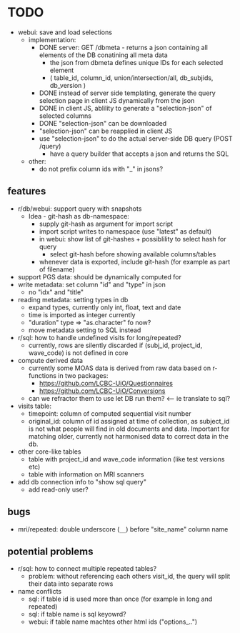 # TODO
  * webui: save and load selections
    * implementation:
      * DONE server: GET /dbmeta - returns a json containing all elements of the DB conatining all meta data
        * the json from dbmeta defines unique IDs for each selected element 
        * ( table_id, column_id, union/intersection/all, db_subjids, db_version )
      * DONE instead of server side templating, generate the query selection page in client JS dynamically from the json
      * DONE in client JS, ablility to generate a "selection-json" of selected columns
      * DONE "selection-json" can be downloaded 
      * "selection-json" can be reapplied in client JS
      * use "selection-json" to do the actual server-side DB query (POST /query)
        * have a query builder that accepts a json and returns the SQL
    * other:
      * do not prefix column ids with "_" in jsons?

   

## features
  * r/db/webui: support query with snapshots
    * Idea - git-hash as db-namespace:
      * supply git-hash as argument for import script
      * import script writes to namespace (use "latest" as default) 
      * in webui: show list of git-hashes + possiblility to select hash for query 
        * select git-hash before showing available columns/tables
      * whenever data is exported, include git-hash (for example as part of filename)
  * support PGS data: should be dynamically computed for 
  * write metadata: set column "id" and "type" in json 
    * no "idx" and "title"
  * reading metadata: setting types in db 
    * expand types, currently only int, float, text and date
    * time is imported as integer currently
    * "duration" type => "as.character" fo now?
    * move metadata setting to SQL instead
  * r/sql: how to handle undefined visits for long/repeated?
    * currently, rows are silently discarded if (subj_id, project_id, wave_code) is not defined in core
  * compute derived data
    * currently some MOAS data is derived from raw data based on r-functions in two packages:
      * https://github.com/LCBC-UiO/Questionnaires
      * https://github.com/LCBC-UiO/Conversions
    * can we refractor them to use let DB run them? <-- ie translate to sql?
  * visits table:
    * timepoint: column of computed sequential visit number
    * original_id: column of id assigned at time of collection, as subject_id is not what people will find in old documents and data. Important for matching older, currently not harmonised data to correct data in the db.
  * other core-like tables
    * table with project_id and wave_code information (like test versions etc)
    * table with information on MRI scanners
  * add db connection info to "show sql query"
    * add read-only user?

## bugs
  * mri/repeated: double underscore (`__`) before "site_name" column name

    
## potential problems
  * r/sql: how to connect multiple repeated tables?
    * problem: without referencing each others visit_id, the query will split their data into separate rows
  * name conflicts
    * sql: if table id is used more than once (for example in long and repeated)
    * sql: if table name is sql keyowrd?
    * webui: if table name machtes other html ids ("options_..")

